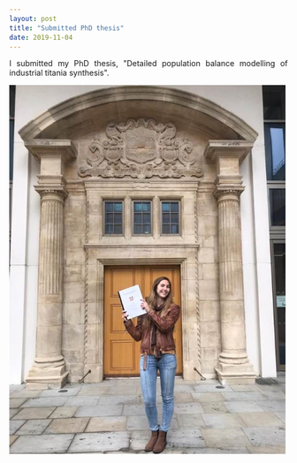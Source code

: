 ```yaml
---
layout: post
title: "Submitted PhD thesis"
date: 2019-11-04
---
```


<p align="justify">
  I submitted my PhD thesis, "Detailed population balance modelling of industrial titania synthesis".
</p>

<img src="/images/thesis_submitted.JPG" width="500"/>

<p>
  <br/>
  <br/>
</p>
